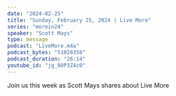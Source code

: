 ```yaml
---
date: "2024-02-25"
title: "Sunday, February 25, 2024 | Live More"
series: "morein24"
speaker: "Scott Mays"
type: message
podcast: "LiveMore.m4a"
podcast_bytes: "51028358"
podcast_duration: "26:14"
youtube_id: "jg_80P3Z4c0"
---
```

Join us this week as Scott Mays shares about Live More
